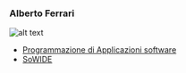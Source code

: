 ### Alberto Ferrari

![alt text](https://albertoferrari.github.io/albertoferrari.github.io/AF.jpg "Alberto Ferrari")

- [Programmazione di Applicazioni software](https://albertoferrari.github.io/pasw)
- [SoWIDE](http://sowide.ce.unipr.it/)
